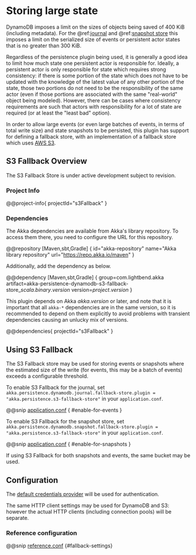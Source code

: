 # Storing large state

DynamoDB imposes a limit on the sizes of objects being saved of 400 KiB (including metadata).  For the @ref:[journal](journal.md) and @ref:[snapshot store](snapshots.md) this imposes a limit on the serialized size of events or persistent actor states that is no greater than 300 KiB.

Regardless of the persistence plugin being used, it is generally a good idea to limit how much state one persistent actor is responsible for.  Ideally, a persistent actor is only responsible for state which requires strong consistency: if there is some portion of the state which does not have to be updated with the knowledge of the latest value of any other portion of the state, those two portions do not need to be the responsibility of the same actor (even if those portions are associated with the same "real-world" object being modeled).  However, there can be cases where consistency requirements are such that actors with responsibility for a lot of state are required (or at least the "least bad" option).

In order to allow large events (or even large batches of events, in terms of total write size) and state snapshots to be persisted, this plugin has support for defining a fallback store, with an implementation of a fallback store which uses [AWS S3](https://aws.amazon.com/s3/).

## S3 Fallback Overview

The S3 Fallback Store is under active development subject to revision.

### Project Info

@@project-info{ projectId="s3Fallback" }

### Dependencies

The Akka dependencies are available from Akka's library repository. To access them there, you need to configure the URL for this repository.

@@repository [Maven,sbt,Gradle] {
id="akka-repository"
name="Akka library repository"
url="https://repo.akka.io/maven"
}

Additionally, add the dependency as below.

@@dependency [Maven,sbt,Gradle] {
  group=com.lightbend.akka
  artifact=akka-persistence-dynamodb-s3-fallback-store_$scala.binary.version$
  version=$project.version$
}

This plugin depends on Akka $akka.version$ or later, and note that it is important that all `akka-*` 
dependencies are in the same version, so it is recommended to depend on them explicitly to avoid problems 
with transient dependencies causing an unlucky mix of versions.

@@dependencies{ projectId="s3Fallback" }

## Using S3 Fallback

The S3 Fallback store may be used for storing events or snapshots where the estimated size of the write (for events, this may be a batch of events) exceeds a configurable threshold.

To enable S3 Fallback for the journal, set `akka.persistence.dynamodb.journal.fallback-store.plugin = "akka.persistence.s3-fallback-store"` in your `application.conf`.

@@snip [application.conf](/s3-fallback-store/src/test/scala/docs/ConfigDocSpec.scala) { #enable-for-events }

To enable S3 Fallback for the snapshot store, set `akka.persistence.dynamodb.snapshot.fallback-store.plugin = "akka.persistence.s3-fallback-store"` in your `application.conf`.

@@snip [application.conf](/s3-fallback-store/src/test/scala/docs/ConfigDocSpec.scala) { #enable-for-snapshots }

If using S3 Fallback for both snapshots and events, the same bucket may be used.

## Configuration

The [default credentials provider](https://docs.aws.amazon.com/sdk-for-java/latest/developer-guide/credentials-chain.html) will be used for authentication.

The same HTTP client settings may be used for DynamoDB and S3: however the actual HTTP clients (including connection pools) will be separate.

### Reference configuration

@@snip [reference.conf](/s3-fallback-store/src/main/resources/reference.conf) {#fallback-settings}
